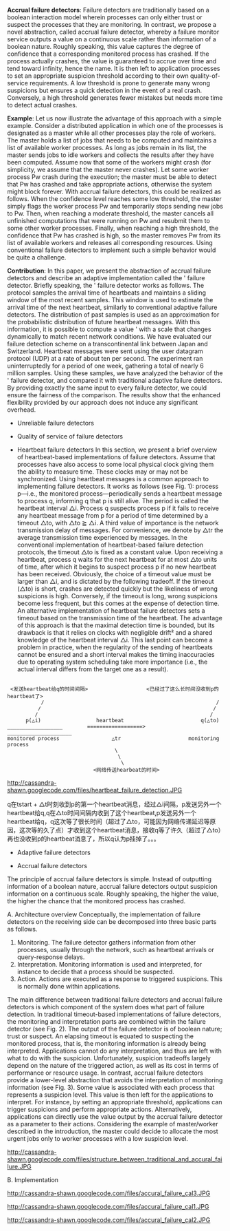 **Accrual failure detectors**: Failure detectors are traditionally based on a boolean
interaction model wherein processes can only either trust or suspect the processes
that they are monitoring. In contrast, we propose a novel abstraction, called accrual failure detector, whereby a failure monitor service outputs a value on a continuous scale rather than information of a boolean nature. Roughly speaking, this value captures the degree of confidence that a corresponding monitored process has crashed. If the process
actually crashes, the value is guaranteed to accrue over time and tend toward infinity, hence the name. It is then left to application processes to set an appropriate suspicion threshold according to their own quality-of-service requirements. A low threshold is prone to generate many wrong suspicions but ensures a quick detection in the event of a real crash. Conversely, a high threshold generates fewer mistakes but needs more time to detect actual crashes.

**Example**: Let us now illustrate the advantage of this approach with a simple example. Consider a distributed application in which one of the processes is designated as a master while all other processes play the role of workers. The master holds a list of jobs that needs to be computed and maintains a list of available worker processes. As long as jobs remain in its list, the master sends jobs to idle workers and collects the results after they have been computed. Assume now that some of the workers might crash (for simplicity, we assume that the master never crashes). Let some worker process Pw crash during the
execution; the master must be able to detect that Pw has crashed and take appropriate actions, otherwise the system might block forever. With accrual failure detectors, this could be realized as follows. When the confidence level reaches some low threshold, the master simply flags the worker process Pw and temporarily stops sending new jobs to Pw. Then, when reaching a moderate threshold, the master cancels all unfinished computations that were running on Pw and resubmit them to some other worker processes. Finally, when reaching a high threshold, the confidence that Pw has crashed is high, so the master removes Pw from its list of available workers and releases all corresponding resources. Using conventional failure detectors to implement such a simple behavior would be quite a challenge.

**Contribution**: In this paper, we present the abstraction of accrual failure detectors and describe an adaptive implementation called the ' failure detector. Briefly speaking, the ' failure detector works as follows. The protocol samples the arrival time of heartbeats and maintains a sliding window of the most recent samples. This window is used to estimate the arrival time of the next heartbeat, similarly to conventional adaptive failure detectors. The distribution of past samples is used as an approximation for the probabilistic distribution of future heartbeat messages. With this information, it is possible to compute
a value ' with a scale that changes dynamically to match recent network conditions. We have evaluated our failure detection scheme on a transcontinental link between Japan and Switzerland. Heartbeat messages were sent using the user datagram protocol (UDP) at a rate of about ten per second. The experiment ran uninterruptedly for a period of one week, gathering a total of nearly 6 million samples. Using these samples, we have analyzed the behavior of the ' failure detector, and compared it with traditional adaptive failure detectors. By providing exactly the same input to every failure detector, we could ensure the fairness of the comparison. The results show that the enhanced flexibility
provided by our approach does not induce any significant overhead.

  * Unreliable failure detectors

  * Quality of service of failure detectors

  * Heartbeat failure detectors
In this section, we present a brief overview of heartbeat-based implementations of failure detectors. Assume that processes have also access to some local physical clock giving them the ability to measure time. These clocks may or may not be synchronized. Using heartbeat messages is a common approach to implementing failure detectors. It works as follows
(see Fig. 1): process p—i.e., the monitored process—periodically sends a heartbeat message to process q, informing q that p is still alive. The period is called the heartbeat interval △i. Process q suspects process p if it fails to receive any heartbeat message from p for a period of time determined by a timeout △to, with △to ≧ △i. A third value of importance is the network transmission delay of messages. For convenience,
we denote by △tr the average transmission time experienced by messages. In the conventional implementation of heartbeat-based failure detection protocols, the timeout △to is fixed as a constant value. Upon receiving a heartbeat, process q waits for the next heartbeat for at most △to units of time, after which it begins to suspect process p if no new heartbeat has been received. Obviously, the choice of a timeout value must be larger than △i, and is dictated by the following tradeoff. If the timeout (△to) is short, crashes are detected quickly but the likeliness of wrong suspicions is high. Conversely, if the timeout is long, wrong suspicions become less frequent, but this comes at the expense of detection time. An alternative implementation of heartbeat failure detectors sets a timeout based on the transmission time of the heartbeat. The advantage of this approach is that the maximal detection time is bounded, but its drawback is that it relies on clocks with negligible drift² and a shared knowledge of the heartbeat interval △i. This last point can become a problem in practice, when the regularity of the sending of heartbeats cannot be ensured and a short interval makes the timing inaccuracies due to operating system scheduling take more importance (i.e., the actual interval differs from the target one as a result).

```

 <发送heartbeat给q的时间间隔>                   <已经过了这么长时间没收到p的heartbeat了>
           ∕                                                        /
          ∕                                                        /
         ∕                                                        /
      p(△i)                  heartbeat                         q(△to)
__________________        ==================>             _____________________
monitored process                 △tr                      monitoring process
                                   \
                                    \
                                     \
                            <网络传送hearbeat的时间>
```

http://cassandra-shawn.googlecode.com/files/heartbeat_failure_detection.JPG


q在tstart + △t时刻收到p的第一个heartbeat消息，经过△i间隔，p发送另外一个heartbeat给q,q在△to时间间隔内收到了这个heartbeat,p发送另外一个heartbeat给q，q这次等了很长时间（超过了△to，可能因为网络传递延迟等原因，这次等的久了点）才收到这个heartbeat消息，接收q等了许久（超过了△to）再也没收到p的heartbeat消息了，所以q认为p挂掉了。。。


  * Adaptive failure detectors

  * Accrual failure detectors

The principle of accrual failure detectors is simple. Instead of outputting information of a boolean nature, accrual failure detectors output suspicion information on a continuous scale. Roughly speaking, the higher the value, the higher the chance that the monitored process has crashed.

A. Architecture overview
Conceptually, the implementation of failure detectors on the receiving side can be decomposed into
three basic parts as follows.
  1. Monitoring. The failure detector gathers information from other processes, usually through the network, such as heartbeat arrivals or query-response delays.
  1. Interpretation. Monitoring information is used and interpreted, for instance to decide that a process should be suspected.
  1. Action. Actions are executed as a response to triggered suspicions. This is normally done within applications.

The main difference between traditional failure detectors and accrual failure detectors is which component of the system does what part of failure detection. In traditional timeout-based implementations of failure detectors, the monitoring and interpretation
parts are combined within the failure detector (see Fig. 2). The output of the failure detector is of boolean nature; trust or suspect. An elapsing timeout is equated to suspecting the monitored process, that is, the monitoring information is already being interpreted. Applications cannot do any interpretation, and thus are left with what to do with the suspicion. Unfortunately, suspicion tradeoffs largely depend on the nature
of the triggered action, as well as its cost in terms of performance or resource usage.
In contrast, accrual failure detectors provide a lower-level abstraction that avoids the interpretation of monitoring information (see Fig. 3). Some value is associated with each process that represents a suspicion level. This value is then left for the applications to interpret. For instance, by setting an appropriate threshold, applications can trigger suspicions and perform appropriate actions. Alternatively, applications can directly use the value output by the accrual failure detector as a parameter to their actions. Considering the example of master/worker described in the introduction, the master could decide to allocate the most urgent jobs only to worker processes with a low suspicion level.

http://cassandra-shawn.googlecode.com/files/structure_between_traditional_and_accural_failure.JPG

B. Implementation

http://cassandra-shawn.googlecode.com/files/accural_failure_cal3.JPG

http://cassandra-shawn.googlecode.com/files/accural_failure_cal1.JPG

http://cassandra-shawn.googlecode.com/files/accural_failure_cal2.JPG